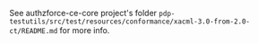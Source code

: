 See authzforce-ce-core project's folder ``pdp-testutils/src/test/resources/conformance/xacml-3.0-from-2.0-ct/README.md`` for more info.